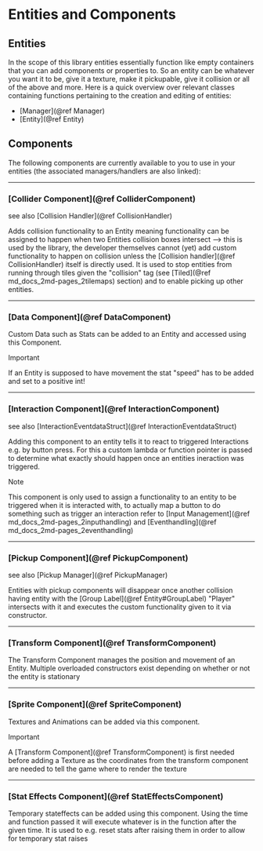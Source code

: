 # Entities and Components
## Entities
In the scope of this library entities essentially function like empty containers that you can add components or properties to. So an entity can be whatever you want it to be, give it a texture, make it pickupable, give it collision or all of the above and more.
Here is a quick overview over relevant classes containing functions pertaining to the creation and editing of entities:
- [Manager](@ref Manager)
- [Entity](@ref Entity)

## Components
The following components are currently available to you to use in your entities (the associated managers/handlers are also linked):

---
### [Collider Component](@ref ColliderComponent)
see also [Collision Handler](@ref CollisionHandler)

Adds collision functionality to an Entity meaning functionality can be assigned to happen when two Entities collision boxes intersect --> this is used by the library, the developer themselves cannot (yet) add custom functionality to happen on collision unless the [Collision handler](@ref CollisionHandler) itself is directly used. It is used to stop entities from running through tiles given the "collision" tag (see [Tiled](@ref md_docs_2md-pages_2tilemaps) section) and to enable picking up other entities.

---
### [Data Component](@ref DataComponent)
Custom Data such as Stats can be added to an Entity and accessed using this Component.

> [!important]
> If an Entity is supposed to have movement the stat "speed" has to be added and set to a positive int!

---
### [Interaction Component](@ref InteractionComponent)
see also [InteractionEventdataStruct](@ref InteractionEventdataStruct)

Adding this component to an entity tells it to react to triggered Interactions e.g. by button press. For this a custom lambda or function pointer is passed to determine what exactly should happen once an entities ineraction was triggered. 

> [!note]
> This component is only used to assign a functionality to an entity to be triggered when it is interacted with, to actually map a button to do something such as trigger an interaction refer to [Input Management](@ref md_docs_2md-pages_2inputhandling) and [Eventhandling](@ref md_docs_2md-pages_2eventhandling)

---
### [Pickup Component](@ref PickupComponent)
see also [Pickup Manager](@ref PickupManager)

Entities with pickup components will disappear once another collision having entity with the [Group Label](@ref Entity#GroupLabel) "Player" intersects with it and executes the custom functionality given to it via constructor.

---
### [Transform Component](@ref TransformComponent)
The Transform Component manages the position and movement of an Entity. Multiple overloaded constructors exist depending on whether or not the entity is stationary

---
### [Sprite Component](@ref SpriteComponent)
Textures and Animations can be added via this component. 

> [!important]
> A [Transform Component](@ref TransformComponent) is first needed before adding a Texture as the coordinates from the transform component are needed to tell the game where to render the texture

---
### [Stat Effects Component](@ref StatEffectsComponent)
Temporary stateffects can be added using this component. Using the time and function passed it will execute whatever is in the function after the given time. It is used to e.g. reset stats after raising them in order to allow for temporary stat raises